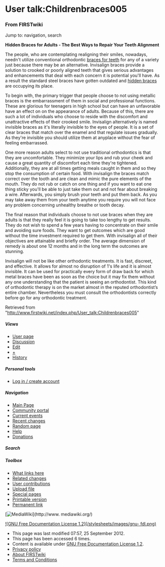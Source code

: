 

# User talk:Childrenbraces005

### From FIRSTwiki

Jump to: navigation, search

**Hidden Braces for Adults - The Best Ways to Repair Your Teeth Alignment**

  

The people, who are contemplating realigning their smiles, nowadays, needn't
utilize conventional orthodontic [braces for
teeth](http://www.georgetownbraces.com/ "http://www.georgetownbraces.com/" )
for any of a variety just because there may be an alternative. Invisalign
braces provide a solution to crooked or poorly aligned teeth that gives
serious advantages and enhancements that deal with each concern it is
potential you'll have. As a result the standard steel braces have gotten
outdated and [hidden
braces](http://www.dc495.com/wiki/index.php?title=User_talk:Childrenbraces005
"http://www.dc495.com/wiki/index.php?title=User_talk:Childrenbraces005" ) are
occupying its place.

To begin with, the primary trigger that people choose to not using metallic
braces is the embarrassment of them in social and professional functions.
These are glorious for teenagers in high school but can have an unfavorable
have an effect on on the appearance of adults. Because of this, there are such
a lot of individuals who choose to reside with the discomfort and unattractive
effects of their crooked smile. Invisalign alternatively is named invisible
braces as it's literally invisible to the eyes of people. It is a set of clear
braces that match over the enamel and that regulate issues gradually. As
they're invisible you should utilize them at anyplace without the fear of
feeling embarrassed.

One more reason adults select to not use traditional orthodontics is that they
are uncomfortable. They minimize your lips and rub your cheek and cause a
great quantity of discomfort each time they're tightened. Additionally, they
are at all times getting meals caught in them and so they stop the consumption
of certain food. With invisalign the braces match correct over the tooth and
are clean and mimic the pure elements of the mouth. They do not rub or catch
on one thing and if you want to eat one thing sticky you'll be able to just
take them out and not fear about breaking a wire. Afterwards, you simply brush
your teeth and put them back. As you may take away them from your teeth
anytime you require you will not face any problem concerning unhealthy breathe
or tooth decay.

The final reason that individuals choose to not use braces when they are
adults is that they really feel it is going to take too lengthy to get
results. They do not wish to spend a few years having to concentrate on their
smile and avoiding sure foods. They want to get outcomes which are good
without the time investment required to get them. With invisalign all of their
objectives are attainable and briefly order. The average dimension of remedy
is about one 12 months and in the long term the outcomes are stunning.

Invisalign will not be like other orthodontic treatments. It is fast,
discreet, and effective. It allows for almost no disruption of 1's life and it
is almost invisible. It can be used for practically every form of draw back
for which metal braces have been as soon as the choice but it may fix them
without any one understanding that the patient is seeing an orthodontist. This
kind of orthodontic therapy is on the market almost in the reputed
orthodontist’s entire chamber. Nevertheless you must consult the orthodontists
correctly before go for any orthodontic treatment.

Retrieved from
"<http://www.firstwiki.net/index.php/User_talk:Childrenbraces005>"

##### Views

  * [User page](/index.php?title=User:Childrenbraces005&action=edit)
  * [Discussion](/index.php/User_talk:Childrenbraces005)
  * [Edit](/index.php?title=User_talk:Childrenbraces005&action=edit)
  * [+](/index.php?title=User_talk:Childrenbraces005&action=edit&section=new)
  * [History](/index.php?title=User_talk:Childrenbraces005&action=history)

##### Personal tools

  * [Log in / create account](/index.php?title=Special:Userlogin&returnto=User_talk:Childrenbraces005)

[](/index.php/Main_Page "Main Page" )

##### Navigation

  * [Main Page](/index.php/Main_Page)
  * [Community portal](/index.php/FIRSTwiki:Community_portal)
  * [Current events](/index.php/Current_events)
  * [Recent changes](/index.php/Special:Recentchanges)
  * [Random page](/index.php/Special:Random)
  * [Help](/index.php/FIRSTwiki:Help)
  * [Donations](/index.php/FIRSTwiki:Site_support)

##### Search



##### Toolbox

  * [What links here](/index.php/Special:Whatlinkshere/User_talk:Childrenbraces005)
  * [Related changes](/index.php/Special:Recentchangeslinked/User_talk:Childrenbraces005)
  * [User contributions](/index.php/Special:Contributions/Childrenbraces005)
  * [Upload file](/index.php/Special:Upload)
  * [Special pages](/index.php/Special:Specialpages)
  * [Printable version](/index.php?title=User_talk:Childrenbraces005&printable=yes)
  * [Permanent link](/index.php?title=User_talk:Childrenbraces005&oldid=817615)

[![MediaWiki](/skins/common/images/poweredby_mediawiki_88x31.png)](http://www.
mediawiki.org/)

[![GNU Free Documentation License 1.2](/stylesheets/images/gnu-
fdl.png)](http://www.gnu.org/copyleft/fdl.html)

  * This page was last modified 07:57, 25 September 2012.
  * This page has been accessed 6 times.
  * Content is available under [GNU Free Documentation License 1.2](http://www.gnu.org/copyleft/fdl.html "http://www.gnu.org/copyleft/fdl.html" ).
  * [Privacy policy](/index.php/FIRSTwiki:Privacy_policy "FIRSTwiki:Privacy policy" )
  * [About FIRSTwiki](/index.php/FIRSTwiki:About "FIRSTwiki:About" )
  * [Terms and Conditions](/index.php/FIRSTwiki:Terms_and_conditions "FIRSTwiki:Terms and conditions" )

